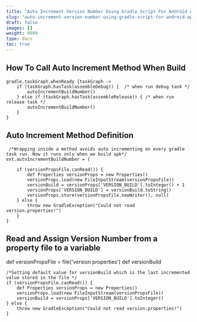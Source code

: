 ```yaml
---
title: "Auto Increment Version Number Using Gradle Script For Android Applications"
slug: "auto-increment-version-number-using-gradle-script-for-android-applications"
draft: false
images: []
weight: 9999
type: docs
toc: true
---
```


## How To Call Auto Increment Method When Build
    
    
    gradle.taskGraph.whenReady {taskGraph ->
        if (taskGraph.hasTask(assembleDebug)) {  /* when run debug task */
            autoIncrementBuildNumber()
        } else if (taskGraph.hasTask(assembleRelease)) { /* when run release task */
            autoIncrementBuildNumber()
        }
    }

## Auto Increment Method Definition
     /*Wrapping inside a method avoids auto incrementing on every gradle task run. Now it runs only when we build apk*/
    ext.autoIncrementBuildNumber = {

        if (versionPropsFile.canRead()) {
            def Properties versionProps = new Properties()
            versionProps.load(new FileInputStream(versionPropsFile))
            versionBuild = versionProps['VERSION_BUILD'].toInteger() + 1
            versionProps['VERSION_BUILD'] = versionBuild.toString()
            versionProps.store(versionPropsFile.newWriter(), null)
        } else {
            throw new GradleException("Could not read version.properties!")
        }
    }

## Read and Assign Version Number from a property file to a variable
def versionPropsFile = file('version.properties')
    def versionBuild

    /*Setting default value for versionBuild which is the last incremented value stored in the file */
    if (versionPropsFile.canRead()) {
        def Properties versionProps = new Properties()
        versionProps.load(new FileInputStream(versionPropsFile))
        versionBuild = versionProps['VERSION_BUILD'].toInteger()
    } else {
        throw new GradleException("Could not read version.properties!")
    }

